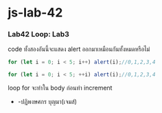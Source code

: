 # js-lab-42
### Lab42 Loop: Lab3
code ทั้งสองอันนี้จะแสดง alert ออกมาเหมือนกันทั้งหมดหรือไม่
```Javascript
for (let i = 0; i < 5; i++) alert(i);//0,1,2,3,4
```

```Javascript
for (let i = 0; i < 5; ++i) alert(i);//0,1,2,3,4
```
loop for จะทำใน body ก่อนทำ increment
- -ปฏิพงษศกร บุญมา(เจมส์)